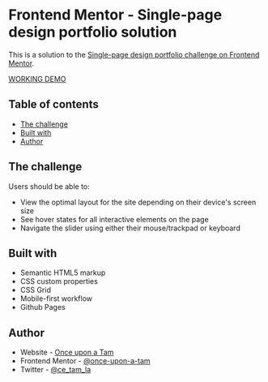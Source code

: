 # Frontend Mentor - Single-page design portfolio solution

This is a solution to the [Single-page design portfolio challenge on Frontend Mentor](https://www.frontendmentor.io/challenges/singlepage-design-portfolio-2MMhyhfKVo).

[WORKING DEMO](https://once-upon-a-tam.github.io/single-page-design-portfolio/)

## Table of contents

- [The challenge](#the-challenge)
- [Built with](#built-with)
- [Author](#author)

## The challenge

Users should be able to:

- View the optimal layout for the site depending on their device's screen size
- See hover states for all interactive elements on the page
- Navigate the slider using either their mouse/trackpad or keyboard


## Built with

- Semantic HTML5 markup
- CSS custom properties
- CSS Grid
- Mobile-first workflow
- Github Pages


## Author

- Website - [Once upon a Tam](https://www.once-upon-a-tam.fr)
- Frontend Mentor - [@once-upon-a-tam](https://www.frontendmentor.io/profile/once-upon-a-tam)
- Twitter - [@ce_tam_la](https://twitter.com/ce_tam_la)